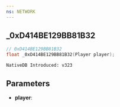 ```yaml
---
ns: NETWORK
---
```

## _0xD414BE129BB81B32

```c
// 0xD414BE129BB81B32
float _0xD414BE129BB81B32(Player player);
```

```
NativeDB Introduced: v323
```

## Parameters
* **player**:
